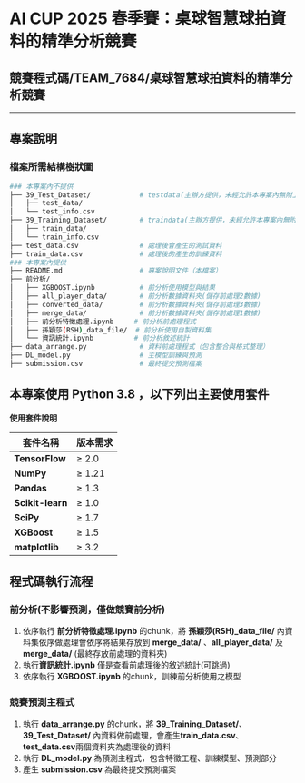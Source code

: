# AI CUP 2025 春季賽：桌球智慧球拍資料的精準分析競賽

## 競賽程式碼/TEAM_7684/桌球智慧球拍資料的精準分析競賽

---
## 專案說明

### 檔案所需結構樹狀圖
```bash
### 本專案內不提供
├── 39_Test_Dataset/            # testdata(主辦方提供，未經允許本專案內無附上)
│   ├── test_data/
│   └── test_info.csv
├── 39_Training_Dataset/        # traindata(主辦方提供，未經允許本專案內無附上)
│   ├── train_data/
│   └── train_info.csv
├── test_data.csv               # 處理後會產生的測試資料
├── train_data.csv              # 處理後的產生的訓練資料
### 本專案內提供
├── README.md                   # 專案說明文件（本檔案）
├── 前分析/
│   ├── XGBOOST.ipynb           # 前分析使用模型與結果
│   ├── all_player_data/        # 前分析數據資料夾(儲存前處理2數據)
│   ├── converted_data/         # 前分析數據資料夾(儲存前處理3數據)
│   ├── merge_data/             # 前分析數據資料夾(儲存前處理1數據)
│   ├── 前分析特徵處理.ipynb     # 前分析前處理程式
│   ├── 孫穎莎(RSH)_data_file/  # 前分析使用自製資料集
│   └── 資訊統計.ipynb          # 前分析敘述統計
├── data_arrange.py             # 資料前處理程式（包含整合與格式整理）
├── DL_model.py                 # 主模型訓練與預測
├── submission.csv              # 最終提交預測檔案

```

## 本專案使用 **Python 3.8** ，以下列出主要使用套件

**使用套件說明**

| 套件名稱         | 版本需求     |                              
|------------------|--------------|
| **TensorFlow**   | ≥ 2.0        | 
| **NumPy**        | ≥ 1.21       | 
| **Pandas**       | ≥ 1.3        | 
| **Scikit-learn** | ≥ 1.0        |
| **SciPy**        | ≥ 1.7        |
| **XGBoost**      | ≥ 1.5        |
| **matplotlib**  | ≥ 3.2        |

## 程式碼執行流程

### 前分析(不影響預測，僅做競賽前分析)

1. 依序執行 **前分析特徵處理.ipynb** 的chunk，將 **孫穎莎(RSH)_data_file/** 內資料集依序做處理會依序將結果存放到 **merge_data/** 、**all_player_data/** 及 **merge_data/** (最終存放前處理的資料夾)
3. 執行**資訊統計.ipynb** 僅是查看前處理後的敘述統計(可跳過)
4. 依序執行 **XGBOOST.ipynb** 的chunk，訓練前分析使用之模型

### 競賽預測主程式

1. 執行 **data_arrange.py** 的chunk，將 **39_Training_Dataset/**、**39_Test_Dataset/** 內資料做前處理，會產生**train_data.csv**、**test_data.csv**兩個資料夾為處理後的資料
2. 執行 **DL_model.py** 為預測主程式，包含特徵工程、訓練模型、預測部分
3. 產生 **submission.csv** 為最終提交預測檔案


